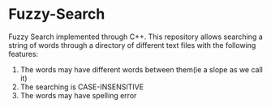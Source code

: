 # Fuzzy-Search
Fuzzy Search implemented through C++.
This repository allows searching a string of words through a directory of different text files with the following features:
	
1. The words may have different words between them(ie a slope as we call it)
2. The searching is CASE-INSENSITIVE
3. The words may have spelling error
